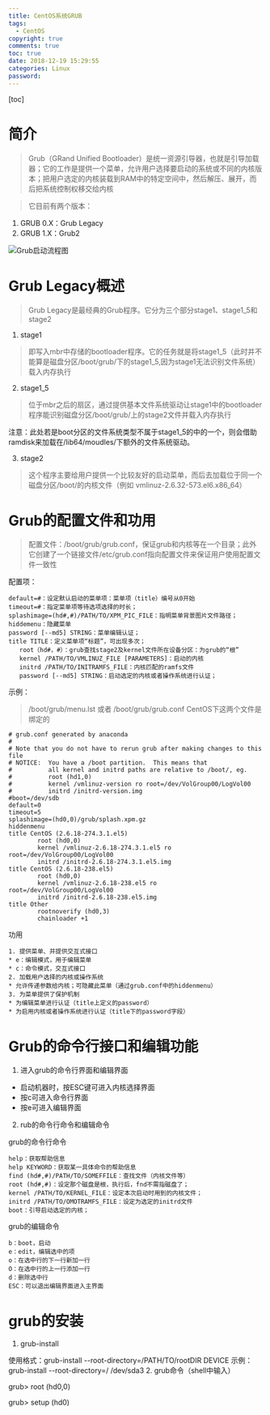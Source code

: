 ```yaml
---
title: CentOS系统GRUB
tags:
  - CentOS
copyright: true
comments: true
toc: true
date: 2018-12-19 15:29:55
categories: Linux
password:
---
```

[toc]

# 简介
> Grub（GRand Unified Bootloader）是统一资源引导器，也就是引导加载器；它的工作是提供一个菜单，允许用户选择要启动的系统或不同的内核版本；把用户选定的内核装载到RAM中的特定空间中，然后解压、展开，而后把系统控制权移交给内核

> 它目前有两个版本：
1. GRUB 0.X：Grub Legacy
2. GRUB 1.X：Grub2

![Grub启动流程图](http://note.youdao.com/yws/api/personal/file/WEB1757c30da1a3a8c8f9ff3272fc6119ea?method=download&shareKey=df69cd3a77eed3186307b58a07a55ad5)

# Grub Legacy概述
> Grub Legacy是最经典的Grub程序。它分为三个部分stage1、stage1_5和stage2

1. stage1
> 即写入mbr中存储的bootloader程序。它的任务就是将stage1_5（此时并不能算是磁盘分区/boot/grub/下的stage1_5,因为stage1无法识别文件系统）载入内存执行

2. stage1_5
> 位于mbr之后的扇区，通过提供基本文件系统驱动让stage1中的bootloader程序能识别磁盘分区/boot/grub/上的stage2文件并载入内存执行


注意：此处若是boot分区的文件系统类型不属于stage1_5的中的一个，则会借助ramdisk来加载在/lib64/moudles/下额外的文件系统驱动。

3. stage2
> 这个程序主要给用户提供一个比较友好的启动菜单，而后去加载位于同一个磁盘分区/boot/的内核文件（例如 vmlinuz-2.6.32-573.el6.x86_64）

# Grub的配置文件和功用
> 配置文件：/boot/grub/grub.conf，保证grub和内核等在一个目录；此外它创建了一个链接文件/etc/grub.conf指向配置文件来保证用户使用配置文件一致性

配置项：
~~~
default=#：设定默认启动的菜单项：菜单项（title）编号从0开始
timeout=#：指定菜单项等待选项选择的时长；
splashimage=(hd#,#)/PATH/TO/XPM_PIC_FILE：指明菜单背景图片文件路径；
hiddemenu：隐藏菜单
password [--md5] STRING：菜单编辑认证；
title TITLE：定义菜单项“标题”，可出现多次；
   root（hd#，#）：grub查找stage2及kernel文件所在设备分区：为grub的“根”
   kernel /PATH/TO/VMLINUZ_FILE [PARAMETERS]：启动的内核
   initrd /PATH/TO/INITRAMFS_FILE：内核匹配的ramfs文件
   password [--md5] STRING：启动选定的内核或者操作系统进行认证；
~~~

示例：
>  /boot/grub/menu.lst 或者 /boot/grub/grub.conf  CentOS下这两个文件是绑定的

~~~
# grub.conf generated by anaconda     
#     
# Note that you do not have to rerun grub after making changes to this file     
# NOTICE:  You have a /boot partition.  This means that     
#          all kernel and initrd paths are relative to /boot/, eg.     
#          root (hd1,0)     
#          kernel /vmlinuz-version ro root=/dev/VolGroup00/LogVol00     
#          initrd /initrd-version.img     
#boot=/dev/sdb     
default=0    
timeout=5    
splashimage=(hd0,0)/grub/splash.xpm.gz     
hiddenmenu     
title CentOS (2.6.18-274.3.1.el5)     
        root (hd0,0)     
        kernel /vmlinuz-2.6.18-274.3.1.el5 ro root=/dev/VolGroup00/LogVol00     
        initrd /initrd-2.6.18-274.3.1.el5.img     
title CentOS (2.6.18-238.el5)     
        root (hd0,0)     
        kernel /vmlinuz-2.6.18-238.el5 ro root=/dev/VolGroup00/LogVol00     
        initrd /initrd-2.6.18-238.el5.img     
title Other     
        rootnoverify (hd0,3)     
        chainloader +1  
~~~

功用
~~~
1. 提供菜单、并提供交互式接口
* e：编辑模式，用于编辑菜单
* c：命令模式，交互式接口
2. 加载用户选择的内核或操作系统
* 允许传递参数给内核；可隐藏此菜单（通过grub.conf中的hiddenmenu）
3. 为菜单提供了保护机制
* 为编辑菜单进行认证（title上定义的password）
* 为启用内核或者操作系统进行认证（title下的password字段）
~~~

# Grub的命令行接口和编辑功能
1. 进入grub的命令行界面和编辑界面
* 启动机器时，按ESC键可进入内核选择界面
* 按c可进入命令行界面
* 按e可进入编辑界面
2. rub的命令行命令和编辑命令

grub的命令行命令
~~~
help：获取帮助信息
help KEYWORD：获取某一具体命令的帮助信息
find (hd#,#)/PATH/TO/SOMEFFILE：查找文件（内核文件等）
root (hd#,#)：设定那个磁盘是根，执行后，fnd不需指磁盘了；
kernel /PATH/TO/KERNEL_FILE：设定本次启动时用到的内核文件；
initrd /PATH/TO/OMOTRAMFS_FILE：设定为选定的initrd文件
boot：引导启动选定的内核；
~~~
grub的编辑命令
~~~
b：boot，启动
e：edit，编辑选中的项
o：在选中行的下一行新加一行
O：在选中行的上一行添加一行
d：删除选中行
ESC：可以退出编辑界面进入主界面
~~~
# grub的安装
1. grub-install

使用格式：grub-install --root-directory=/PATH/TO/rootDIR DEVICE
示例：grub-install --root-directory=/ /dev/sda3
2. grub命令（shell中输入）

grub> root (hd0,0)

grub> setup (hd0)